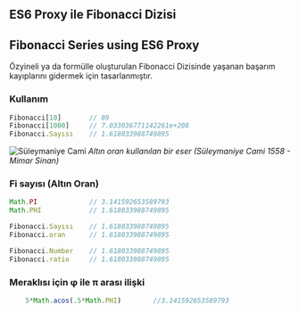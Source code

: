 ## ES6 Proxy ile Fibonacci Dizisi
## Fibonacci Series using ES6 Proxy

Özyineli ya da formülle oluşturulan Fibonacci Dizisinde yaşanan başarım kayıplarını gidermek için tasarlanmıştır.

### Kullanım

```javascript
Fibonacci[10] 		// 89
Fibonacci[1000] 	// 7.033036771142261e+208
Fibonacci.Sayısı 	// 1.618033988749895
```

![Süleymaniye Cami](https://pbs.twimg.com/media/DEG7pgoXkAMt08A.jpg)
_Altın oran kullanılan bir eser (Süleymaniye Cami 1558 - Mimar Sinan)_

### Fi sayısı (Altın Oran)

```javascript
Math.PI 			// 3.141592653589793
Math.PHI			// 1.618033988749895

Fibonacci.Sayısı 	// 1.618033988749895
Fibonacci.oran 		// 1.618033988749895

Fibonacci.Number 	// 1.618033988749895
Fibonacci.ratio 	// 1.618033988749895
```

### Meraklısı için φ ile π arası ilişki

```javascript
	5*Math.acos(.5*Math.PHI)		//3.141592653589793
```